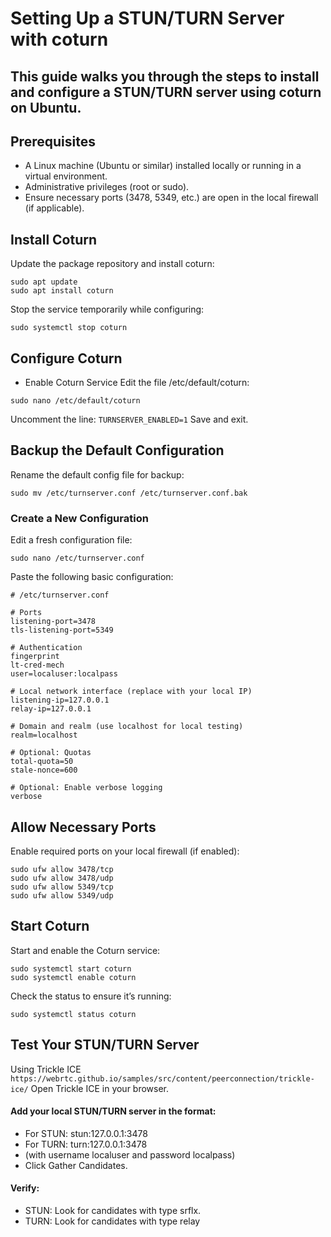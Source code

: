 # Setting Up a STUN/TURN Server with coturn
## This guide walks you through the steps to install and configure a STUN/TURN server using coturn on Ubuntu.

## Prerequisites
- A Linux machine (Ubuntu or similar) installed locally or running in a virtual environment.
- Administrative privileges (root or sudo).
- Ensure necessary ports (3478, 5349, etc.) are open in the local firewall (if applicable).
##  Install Coturn
Update the package repository and install coturn:
```
sudo apt update
sudo apt install coturn
```
Stop the service temporarily while configuring:
```
sudo systemctl stop coturn
```
## Configure Coturn
- Enable Coturn Service
Edit the file /etc/default/coturn:
```
sudo nano /etc/default/coturn
```
Uncomment the line:
`TURNSERVER_ENABLED=1`
Save and exit.

## Backup the Default Configuration
Rename the default config file for backup:
```
sudo mv /etc/turnserver.conf /etc/turnserver.conf.bak
```
### Create a New Configuration
Edit a fresh configuration file:
```
sudo nano /etc/turnserver.conf
```
Paste the following basic configuration:  
```
# /etc/turnserver.conf

# Ports
listening-port=3478
tls-listening-port=5349

# Authentication
fingerprint
lt-cred-mech
user=localuser:localpass

# Local network interface (replace with your local IP)
listening-ip=127.0.0.1
relay-ip=127.0.0.1

# Domain and realm (use localhost for local testing)
realm=localhost

# Optional: Quotas
total-quota=50
stale-nonce=600

# Optional: Enable verbose logging
verbose
```
## Allow Necessary Ports
Enable required ports on your local firewall (if enabled):
```
sudo ufw allow 3478/tcp
sudo ufw allow 3478/udp
sudo ufw allow 5349/tcp
sudo ufw allow 5349/udp
```
## Start Coturn
Start and enable the Coturn service:
```
sudo systemctl start coturn
sudo systemctl enable coturn
```
Check the status to ensure it’s running:
```
sudo systemctl status coturn
````
## Test Your STUN/TURN Server
Using Trickle ICE
`https://webrtc.github.io/samples/src/content/peerconnection/trickle-ice/`
Open Trickle ICE in your browser.
#### Add your local STUN/TURN server in the format:
- For STUN: stun:127.0.0.1:3478
- For TURN: turn:127.0.0.1:3478
- (with username localuser and password localpass)
- Click Gather Candidates.
#### Verify:
- STUN: Look for candidates with type srflx.
- TURN: Look for candidates with type relay
  



